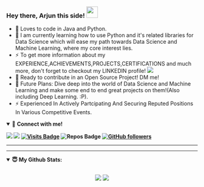 ### Hey there, Arjun this side! <img src="https://raw.githubusercontent.com/MartinHeinz/MartinHeinz/master/wave.gif" width="30px">

- 🔭 Loves to code in Java and Python.
- 🌱 I am currently learning how to use Python and it's related libraries for Data Science which will ease my path towards Data Science and Machine Learning, where my core interest lies.
- ⚡ To get more information about my EXPERIENCE,ACHIEVEMENTS,PROJECTS,CERTIFICATIONS and much more, don't forget to checkout my LINKEDIN profile!
[<img src="https://img.shields.io/badge/linkedin-%230077B5.svg?&style=for-the-badge&logo=linkedin&logoColor=white" />](https://www.linkedin.com/in/arjun-seth-6508b917a/)
- 👯 Ready to contribute in an Open Source Project! DM me!
- 🥅 Future Plans: Dive deep into the world of Data Science and Machine Learning and make some end to end great projects on them!(Also including Deep Learning. :P).
- ⚡ Experienced In Actively Partcipating And Securing Reputed Positions In Various Competitive Events.


<details open>
<summary>🤝 <b>Connect with me! <b></summary>

<p align = "center">

[<img src="https://img.shields.io/badge/linkedin-%230077B5.svg?&style=for-the-badge&logo=linkedin&logoColor=white" />](https://www.linkedin.com/in/arjun-seth-6508b917a/)
[<img src = "https://img.shields.io/badge/instagram-%23E4405F.svg?&style=for-the-badge&logo=instagram&logoColor=white">](https://www.instagram.com/arjuns3th/)
[![Visits Badge](https://badges.pufler.dev/visits/arjuns007/arjuns007?style=for-the-badge&color=blue)](https://github.com/arjuns007/arjuns007)
![Repos Badge](https://badges.pufler.dev/repos/arjuns007?style=for-the-badge&color=red)
[![GitHub followers](https://img.shields.io/github/followers/arjuns007.svg?style=social&label=Follow&maxAge=2592000)](https://github.com/arjuns007?tab=followers)

</p>

</details>

---

---

<details open>
 <summary> 😇 <b>My Github Stats</b>: </summary>

<br>

<p align = "center">
  <img src = "https://github-readme-stats.vercel.app/api?username=arjuns007&show_icons=true&theme=radical&line_height=27">
  <img src = "https://github-readme-stats.vercel.app/api/top-langs/?username=arjuns007&hide=css,html&theme=tokyonight">
</p>

</design>
